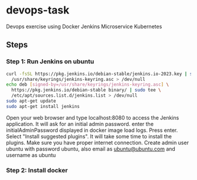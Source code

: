 # devops-task
Devops exercise using Docker Jenkins Microservice Kubernetes


## Steps

### Step 1: Run Jenkins on ubuntu

```bash
curl -fsSL https://pkg.jenkins.io/debian-stable/jenkins.io-2023.key | sudo tee \
  /usr/share/keyrings/jenkins-keyring.asc > /dev/null
echo deb [signed-by=/usr/share/keyrings/jenkins-keyring.asc] \
  https://pkg.jenkins.io/debian-stable binary/ | sudo tee \
  /etc/apt/sources.list.d/jenkins.list > /dev/null
sudo apt-get update
sudo apt-get install jenkins
```
Open your web browser and type localhost:8080 to access the Jenkins application. It will ask for an initial admin password. enter the initialAdminPassword displayed in docker image load logs. Press enter.
Select "Install suggested plugins". It will take some time to install the plugins. Make sure you have proper internet connection.
Create admin user ubuntu with password ubuntu, also email as ubuntu@ubuntu.com and username as ubuntu

### Step 2: Install docker
